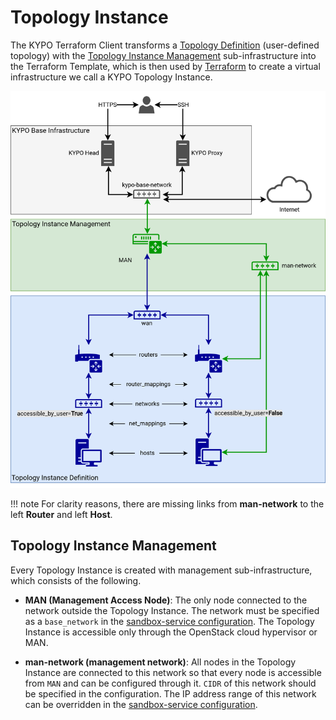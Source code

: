# Topology Instance

The KYPO Terraform Client transforms a [Topology Definition](../topology-definition/) (user-defined topology) with the [Topology Instance Management](#topology-instance-management) sub-infrastructure into the Terraform Template, which is then used by [Terraform](https://www.terraform.io) to create a virtual infrastructure we call a KYPO Topology Instance.

![topology-instance-color](../../img/user-guide-advanced/sandboxes/topology-instance-color.png)

!!! note
    For clarity reasons, there are missing links from **man-network** to the left **Router** and left **Host**.

## Topology Instance Management

Every Topology Instance is created with management sub-infrastructure, which consists of the following.

* **MAN (Management Access Node)**: The only node connected to the network outside the Topology Instance. The network must be specified as a `base_network` in the [sandbox-service configuration](https://gitlab.ics.muni.cz/muni-kypo-crp/devops/kypo-crp-deployment/-/blob/master/provisioning/roles/kypo-crp-head/templates/configuration/sandbox-service/kypo-sandbox-service-config.yml#L126). The Topology Instance is accessible only through the OpenStack cloud hypervisor or MAN.

* **man-network (management network)**: All nodes in the Topology Instance are connected to this network so that every node is accessible from `MAN` and can be configured through it. `CIDR` of this network should be specified in the configuration. The IP address range of this network can be overridden in the [sandbox-service configuration](https://gitlab.ics.muni.cz/muni-kypo-crp/devops/kypo-crp-deployment/-/blob/master/provisioning/roles/kypo-crp-head/templates/configuration/sandbox-service/kypo-sandbox-service-config.yml#L138).
